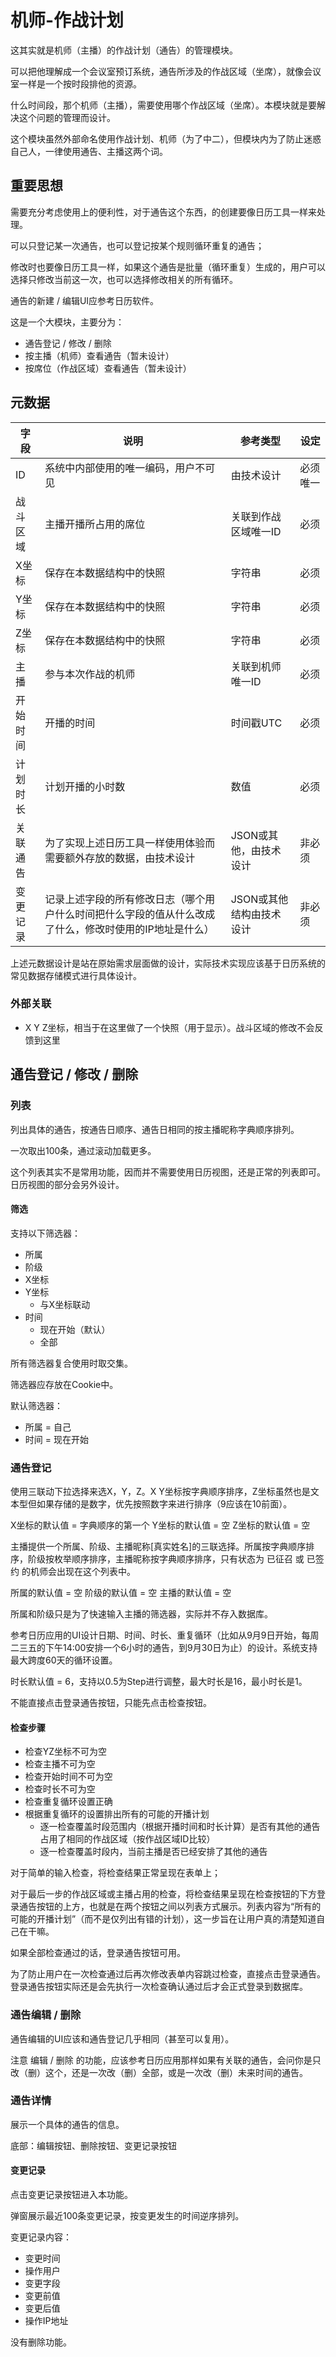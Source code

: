 # 机师-作战计划

这其实就是机师（主播）的作战计划（通告）的管理模块。

可以把他理解成一个会议室预订系统，通告所涉及的作战区域（坐席），就像会议室一样是一个按时段排他的资源。

什么时间段，那个机师（主播），需要使用哪个作战区域（坐席）。本模块就是要解决这个问题的管理而设计。

这个模块虽然外部命名使用作战计划、机师（为了中二），但模块内为了防止迷惑自己人，一律使用通告、主播这两个词。

## 重要思想

需要充分考虑使用上的便利性，对于通告这个东西，的创建要像日历工具一样来处理。

可以只登记某一次通告，也可以登记按某个规则循环重复的通告；

修改时也要像日历工具一样，如果这个通告是批量（循环重复）生成的，用户可以选择只修改当前这一次，也可以选择修改相关的所有循环。

通告的新建 / 编辑UI应参考日历软件。

这是一个大模块，主要分为：
- 通告登记 / 修改 / 删除
- 按主播（机师）查看通告（暂未设计）
- 按席位（作战区域）查看通告（暂未设计）

## 元数据

| 字段 | 说明 | 参考类型 | 设定 |
|---------|------|------|------|
| ID | 系统中内部使用的唯一编码，用户不可见 | 由技术设计 | 必须 唯一 |
| 战斗区域 | 主播开播所占用的席位 | 关联到作战区域唯一ID | 必须 |
| X坐标 | 保存在本数据结构中的快照 | 字符串 | 必须 |
| Y坐标 | 保存在本数据结构中的快照 | 字符串 | 必须 |
| Z坐标 | 保存在本数据结构中的快照 | 字符串 | 必须 |
| 主播 | 参与本次作战的机师 | 关联到机师唯一ID | 必须 |
| 开始时间 | 开播的时间 | 时间戳UTC | 必须 |
| 计划时长 | 计划开播的小时数 | 数值 | 必须 |
| 关联通告 | 为了实现上述日历工具一样使用体验而需要额外存放的数据，由技术设计 | JSON或其他，由技术设计 | 非必须 |
| 变更记录 | 记录上述字段的所有修改日志（哪个用户什么时间把什么字段的值从什么改成了什么，修改时使用的IP地址是什么） | JSON或其他结构由技术设计 | 非必须 |

上述元数据设计是站在原始需求层面做的设计，实际技术实现应该基于日历系统的常见数据存储模式进行具体设计。

### 外部关联
- X Y Z坐标，相当于在这里做了一个快照（用于显示）。战斗区域的修改不会反馈到这里

## 通告登记 / 修改 / 删除

### 列表

列出具体的通告，按通告日顺序、通告日相同的按主播昵称字典顺序排列。

一次取出100条，通过滚动加载更多。

这个列表其实不是常用功能，因而并不需要使用日历视图，还是正常的列表即可。日历视图的部分会另外设计。

#### 筛选

支持以下筛选器：
- 所属
- 阶级
- X坐标
- Y坐标
    - 与X坐标联动
- 时间
    - 现在开始（默认）
    - 全部

所有筛选器复合使用时取交集。

筛选器应存放在Cookie中。

默认筛选器：
- 所属 = 自己
- 时间 = 现在开始

### 通告登记

使用三联动下拉选择来选X，Y，Z。X Y坐标按字典顺序排序，Z坐标虽然也是文本型但如果存储的是数字，优先按照数字来进行排序（9应该在10前面）。

X坐标的默认值 = 字典顺序的第一个
Y坐标的默认值 = 空
Z坐标的默认值 = 空

主播提供一个所属、阶级、主播昵称[真实姓名]的三联选择。所属按字典顺序排序，阶级按枚举顺序排序，主播昵称按字典顺序排序，只有状态为 已征召 或 已签约 的机师会出现在这个列表中。

所属的默认值 = 空
阶级的默认值 = 空
主播的默认值 = 空

所属和阶级只是为了快速输入主播的筛选器，实际并不存入数据库。

参考日历应用的UI设计日期、时间、时长、重复循环（比如从9月9日开始，每周二三五的下午14:00安排一个6小时的通告，到9月30日为止）的设计。系统支持最大跨度60天的循环设置。

时长默认值 = 6，支持以0.5为Step进行调整，最大时长是16，最小时长是1。

不能直接点击登录通告按钮，只能先点击检查按钮。

#### 检查步骤

- 检查YZ坐标不可为空
- 检查主播不可为空
- 检查开始时间不可为空
- 检查时长不可为空
- 检查重复循环设置正确
- 根据重复循环的设置排出所有的可能的开播计划
    - 逐一检查覆盖时段范围内（根据开播时间和时长计算）是否有其他的通告占用了相同的作战区域（按作战区域ID比较）
    - 逐一检查覆盖时段内，当前主播是否已经安排了其他的通告

对于简单的输入检查，将检查结果正常呈现在表单上；

对于最后一步的作战区域或主播占用的检查，将检查结果呈现在检查按钮的下方登录通告按钮的上方，也就是在两个按钮之间以列表方式展示。列表内容为“所有的可能的开播计划”（而不是仅列出有错的计划），这一步旨在让用户真的清楚知道自己在干嘛。

如果全部检查通过的话，登录通告按钮可用。

为了防止用户在一次检查通过后再次修改表单内容跳过检查，直接点击登录通告。登录通告按钮实际还是会先执行一次检查确认通过后才会正式登录到数据库。


### 通告编辑 / 删除

通告编辑的UI应该和通告登记几乎相同（甚至可以复用）。

注意 编辑 / 删除 的功能，应该参考日历应用那样如果有关联的通告，会问你是只改（删）这个，还是一次改（删）全部，或是一次改（删）未来时间的通告。

### 通告详情

展示一个具体的通告的信息。

底部：编辑按钮、删除按钮、变更记录按钮

#### 变更记录

点击变更记录按钮进入本功能。

弹窗展示最近100条变更记录，按变更发生的时间逆序排列。

变更记录内容：
- 变更时间
- 操作用户
- 变更字段
- 变更前值
- 变更后值
- 操作IP地址

没有删除功能。

